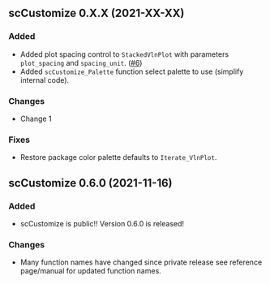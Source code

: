 ## scCustomize 0.X.X (2021-XX-XX)
### Added
- Added plot spacing control to `StackedVlnPlot` with parameters `plot_spacing` and `spacing_unit`. ([#6](https://github.com/samuel-marsh/scCustomize/issues/6))
- Added `scCustomize_Palette` function select palette to use (simplify internal code).

### Changes
- Change 1

### Fixes
- Restore package color palette defaults to `Iterate_VlnPlot`.
  
## scCustomize 0.6.0 (2021-11-16)
### Added
- scCustomize is public!!  Version 0.6.0 is released!

### Changes
- Many function names have changed since private release see reference page/manual for updated function names.
